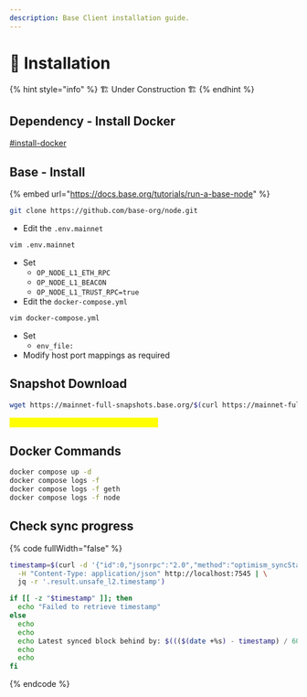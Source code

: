 ```yaml
---
description: Base Client installation guide.
---
```


# 💾 Installation

{% hint style="info" %}
🏗️ Under Construction 🏗️
{% endhint %}

## Dependency - Install Docker

[#install-docker](../../../linux-software/installation.md#install-docker "mention")

## Base - Install

{% embed url="https://docs.base.org/tutorials/run-a-base-node" %}

```bash
git clone https://github.com/base-org/node.git
```

* Edit the `.env.mainnet`

```bash
vim .env.mainnet
```

* Set
  * `OP_NODE_L1_ETH_RPC`
  * `OP_NODE_L1_BEACON`
  * `OP_NODE_L1_TRUST_RPC=true`
* Edit the `docker-compose.yml`

```bash
vim docker-compose.yml
```

* Set
  * `env_file:`
* Modify host port mappings as required

## Snapshot Download

```bash
wget https://mainnet-full-snapshots.base.org/$(curl https://mainnet-full-snapshots.base.org/latest)
```

<mark style="color:yellow;">**TODO: What to do with the download?**</mark>

## Docker Commands

```bash
docker compose up -d
docker compose logs -f
docker compose logs -f geth
docker compose logs -f node
```

## Check sync progress

{% code fullWidth="false" %}
```bash
timestamp=$(curl -d '{"id":0,"jsonrpc":"2.0","method":"optimism_syncStatus"}' \
  -H "Content-Type: application/json" http://localhost:7545 | \
  jq -r '.result.unsafe_l2.timestamp')

if [[ -z "$timestamp" ]]; then
  echo "Failed to retrieve timestamp"
else
  echo
  echo
  echo Latest synced block behind by: $((($(date +%s) - timestamp) / 60 / 60 / 24)) days
  echo
  echo
fi
```
{% endcode %}

